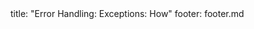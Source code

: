 <frontmatter>
title: "Error Handling: Exceptions: How"
footer: footer.md
</frontmatter>

<include src="unit-inPage-asFlat.md" boilerplate />